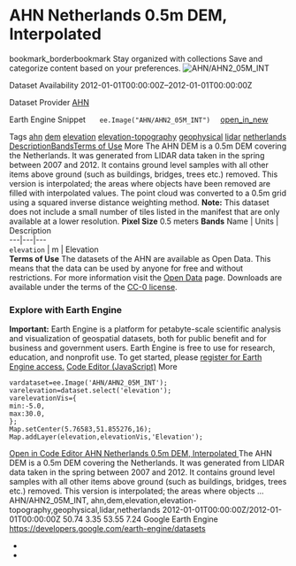  
#  AHN Netherlands 0.5m DEM, Interpolated 
bookmark_borderbookmark Stay organized with collections  Save and categorize content based on your preferences.
![AHN/AHN2_05M_INT](https://developers.google.com/earth-engine/datasets/images/AHN/AHN_AHN2_05M_INT_sample.png) 

Dataset Availability
    2012-01-01T00:00:00Z–2012-01-01T00:00:00Z 

Dataset Provider
     [ AHN ](https://www.ahn.nl) 

Earth Engine Snippet
     `    ee.Image("AHN/AHN2_05M_INT")   ` [ open_in_new ](https://code.earthengine.google.com/?scriptPath=Examples:Datasets/AHN/AHN_AHN2_05M_INT) 

Tags
     [ahn](https://developers.google.com/earth-engine/datasets/tags/ahn) [dem](https://developers.google.com/earth-engine/datasets/tags/dem) [elevation](https://developers.google.com/earth-engine/datasets/tags/elevation) [elevation-topography](https://developers.google.com/earth-engine/datasets/tags/elevation-topography) [geophysical](https://developers.google.com/earth-engine/datasets/tags/geophysical) [lidar](https://developers.google.com/earth-engine/datasets/tags/lidar) [netherlands](https://developers.google.com/earth-engine/datasets/tags/netherlands)
[Description](https://developers.google.com/earth-engine/datasets/catalog/AHN_AHN2_05M_INT#description)[Bands](https://developers.google.com/earth-engine/datasets/catalog/AHN_AHN2_05M_INT#bands)[Terms of Use](https://developers.google.com/earth-engine/datasets/catalog/AHN_AHN2_05M_INT#terms-of-use) More
The AHN DEM is a 0.5m DEM covering the Netherlands. It was generated from LIDAR data taken in the spring between 2007 and 2012.
It contains ground level samples with all other items above ground (such as buildings, bridges, trees etc.) removed. This version is interpolated; the areas where objects have been removed are filled with interpolated values. The point cloud was converted to a 0.5m grid using a squared inverse distance weighting method.
**Note:** This dataset does not include a small number of tiles listed in the manifest that are only available at a lower resolution.
**Pixel Size** 0.5 meters 
**Bands**
Name | Units | Description  
---|---|---  
`elevation` | m | Elevation  
**Terms of Use**
The datasets of the AHN are available as Open Data. This means that the data can be used by anyone for free and without restrictions. For more information visit the [Open Data](https://www.ahn.nl/open-data/) page. Downloads are available under the terms of the [CC-0 license](https://data.overheid.nl/licenties-voor-hergebruik).
### Explore with Earth Engine
**Important:** Earth Engine is a platform for petabyte-scale scientific analysis and visualization of geospatial datasets, both for public benefit and for business and government users. Earth Engine is free to use for research, education, and nonprofit use. To get started, please [register for Earth Engine access.](https://console.cloud.google.com/earth-engine)
[Code Editor (JavaScript)](https://developers.google.com/earth-engine/datasets/catalog/AHN_AHN2_05M_INT#code-editor-javascript-sample) More
```
vardataset=ee.Image('AHN/AHN2_05M_INT');
varelevation=dataset.select('elevation');
varelevationVis={
min:-5.0,
max:30.0,
};
Map.setCenter(5.76583,51.855276,16);
Map.addLayer(elevation,elevationVis,'Elevation');
```
[ Open in Code Editor ](https://code.earthengine.google.com/?scriptPath=Examples:Datasets/AHN/AHN_AHN2_05M_INT)
[ AHN Netherlands 0.5m DEM, Interpolated ](https://developers.google.com/earth-engine/datasets/catalog/AHN_AHN2_05M_INT)
The AHN DEM is a 0.5m DEM covering the Netherlands. It was generated from LIDAR data taken in the spring between 2007 and 2012. It contains ground level samples with all other items above ground (such as buildings, bridges, trees etc.) removed. This version is interpolated; the areas where objects …
AHN/AHN2_05M_INT, ahn,dem,elevation,elevation-topography,geophysical,lidar,netherlands 
2012-01-01T00:00:00Z/2012-01-01T00:00:00Z
50.74 3.35 53.55 7.24 
Google Earth Engine
https://developers.google.com/earth-engine/datasets
  * [ ](https://doi.org/https://www.ahn.nl)
  * [ ](https://doi.org/https://developers.google.com/earth-engine/datasets/catalog/AHN_AHN2_05M_INT)


